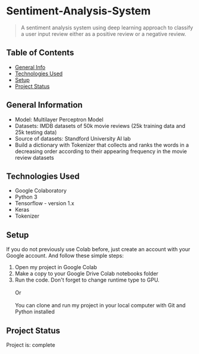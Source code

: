 # Sentiment-Analysis-System
> A sentiment analysis system using deep learning approach to classify a user input review either as a positive review or a negative review.


## Table of Contents
* [General Info](#general-information)
* [Technologies Used](#technologies-used)
* [Setup](#setup)
* [Project Status](#project-status)


## General Information
- Model: Multilayer Perceptron Model
- Datasets: IMDB datasets of 50k movie reviews (25k training data and 25k testing data) 
- Source of datasets: Standford University AI lab
- Build a dictionary with Tokenizer that collects and ranks the words in a decreasing order according to their appearing frequency in the movie review datasets


## Technologies Used
- Google Colaboratory
- Python 3
- Tensorflow - version 1.x
- Keras
- Tokenizer


## Setup
If you do not previously use Colab before, just create an account with your Google account. And follow these simple steps: <br/>
 1. Open my project in Google Colab <br/>
 2. Make a copy to your Google Drive Colab notebooks folder <br/>
 3. Run the code. Don't forget to change runtime type to GPU. 
<br/><br/>Or<br/><br/>
You can clone and run my project in your local computer with Git and Python installed


## Project Status
Project is: complete 
